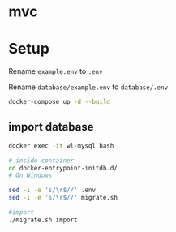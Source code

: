 # mvc

# Setup

Rename `example.env` to `.env`

Rename `database/example.env` to `database/.env`

```bash
docker-compose up -d --build
```

## import database

```bash
docker exec -it wl-mysql bash

# inside container
cd docker-entrypoint-initdb.d/
# On Windows

sed -i -e 's/\r$//' .env
sed -i -e 's/\r$//' migrate.sh

#import
./migrate.sh import
```
